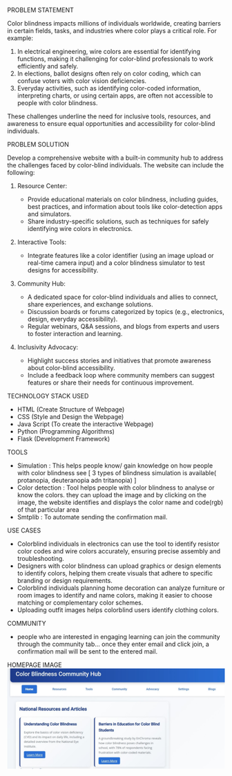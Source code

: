 PROBLEM STATEMENT

Color blindness impacts millions of individuals worldwide, creating barriers in certain fields, tasks, and industries where color plays a critical role. For example:
1. In electrical engineering, wire colors are essential for identifying functions, making it challenging for color-blind professionals to work efficiently and safely.
2. In elections, ballot designs often rely on color coding, which can confuse voters with color vision deficiencies.
3. Everyday activities, such as identifying color-coded information, interpreting charts, or using certain apps, are often not accessible to people with color blindness.

These challenges underline the need for inclusive tools, resources, and awareness to ensure equal opportunities and accessibility for color-blind individuals.


PROBLEM SOLUTION

Develop a comprehensive website with a built-in community hub to address the challenges faced by color-blind individuals. The website can include the following:

1. Resource Center:
   - Provide educational materials on color blindness, including guides, best practices, and information about tools like color-detection apps and simulators.
   - Share industry-specific solutions, such as techniques for safely identifying wire colors in electronics.

2. Interactive Tools:
   - Integrate features like a color identifier (using an image upload or real-time camera input) and a color blindness simulator to test designs for accessibility.

3. Community Hub:
   - A dedicated space for color-blind individuals and allies to connect, share experiences, and exchange solutions.
   - Discussion boards or forums categorized by topics (e.g., electronics, design, everyday accessibility).
   - Regular webinars, Q&A sessions, and blogs from experts and users to foster interaction and learning.

4. Inclusivity Advocacy:
   - Highlight success stories and initiatives that promote awareness about color-blind accessibility.
   - Include a feedback loop where community members can suggest features or share their needs for continuous improvement.


TECHNOLOGY STACK USED 
  - HTML (Create Structure of Webpage)
  - CSS (Style and Design the Webpage)
  - Java Script (To create the interactive Webpage)
  - Python (Programming Algorithms)
  - Flask (Development Framework)
    
TOOLS 
 - Simulation : This helps people know/ gain knowledge on how people with color blindness see [ 3 types of blindness simulation is available( protanopia, deuteranopia adn tritanopia) ]
 - Color detection : Tool helps people with color blindness to analyse or know the colors. they can upload the image and by clicking on the image, the website identifies and displays the color name and code(rgb) of that particular area
 - Smtplib : To automate sending the confirmation mail.

USE CASES 
 - Colorblind individuals in electronics can use the tool to identify resistor color codes and wire colors accurately, ensuring precise assembly and troubleshooting.
 - Designers with color blindness can upload graphics or design elements to identify colors, helping them create visuals that adhere to specific branding or design requirements.
 - Colorblind individuals planning home decoration can analyze furniture or room images to identify and name colors, making it easier to choose matching or complementary color schemes.
 - Uploading outfit images helps colorblind users identify clothing colors.

COMMUNITY
 - people who are interested in engaging learning can join the community through the community tab... once they enter email and click join, a confirmation mail will be sent to the entered mail.


HOMEPAGE IMAGE
![image](images/res.jpeg)
